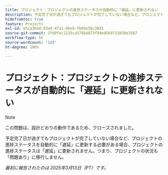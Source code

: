 ```yaml
---
title: プロジェクト：プロジェクトの進捗ステータスが自動的に「遅延」に更新されない
description: 予定完了日が過ぎてもプロジェクトが完了していない場合など、プロジェクトの進捗ステータスを自動的に「遅延」に更新する必要がある場合、プロジェクトの進捗ステータスは「遅延」に更新されません。つまり、プロジェクトの状況も「問題あり」に移行しません。
hidefromtoc: true
feature: Projects
exl-id: e5ca36e0-03a9-4fa1-96eb-fb8de56c3841
source-git-commit: 2fd0fec1215ca576b4873f84ed564f31650e3567
workflow-type: ht
source-wordcount: '125'
ht-degree: 100%

---
```


# プロジェクト：プロジェクトの進捗ステータスが自動的に「遅延」に更新されない

>[!NOTE]
>
>この問題は、設計どおりの動作であるため、クローズされました。

予定完了日が過ぎてもプロジェクトが完了していない場合など、プロジェクトの進捗ステータスを自動的に「遅延」に更新する必要がある場合、プロジェクトの進捗ステータスは「遅延」に更新されません。つまり、プロジェクトの状況も「問題あり」に移行しません。

_最初に報告されたのは 2025年3月13日（PT）です。_
